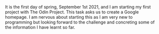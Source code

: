 It is the first day of spring, September 1st 2021, and I am starting my first project with The Odin Project. This task asks us to create a Google homepage. I am nervous about starting this as I am very new to programming but looking forward to the challenge and concreting some of the information I have learnt so far.